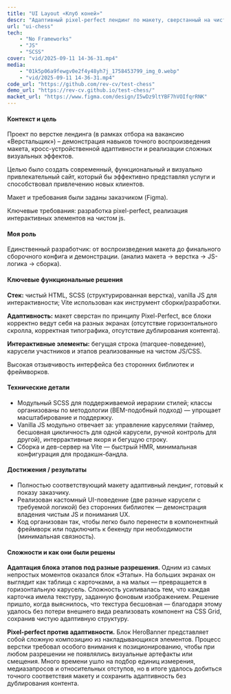 ```yaml
---
title: "UI Layout «Клуб коней»"
descr: "Адаптивный pixel-perfect лендинг по макету, сверстанный на чистом HTML/CSS/vanilla JS с кастомными каруселями, бегущей строкой и анимациями."
url: "ui-chess"
tech:
    - "No Frameworks"
    - "JS"
    - "SCSS"
cover: "vid/2025-09-11 14-36-31.mp4"
media:
    - "01k5p06a9fewgv0e2f4y48yh7j_1758453799_img_0.webp"
    - "vid/2025-09-11 14-36-31.mp4"
code_url: "https://github.com/rev-cv/test-chess"
demo_url: "https://rev-cv.github.io/test-chess/"
macket_url: "https://www.figma.com/design/I5wDz9ltYBF7hVOIfqrRNK"
---
```


#### Контекст и цель

Проект по верстке лендинга (в рамках отбора на вакансию «Верстальщик») – демонстрация навыков точного воспроизведения макета, кросс-устройственной адаптивности и реализации сложных визуальных эффектов.

Целью было создать современный, функциональный и визуально привлекательный сайт, который бы эффективно представлял услуги и способствовал привлечению новых клиентов.

Макет и требования были заданы заказчиком (Figma).

Ключевые требования: разработка pixel-perfect, реализация интерактивных элементов на чистом js.

#### Моя роль

Единственный разработчик: от воспроизведения макета до финального сборочного конфига и демонстрации. (анализ макета → верстка → JS-логика → сборка).

#### Ключевые функциональные решения

**Стек:** чистый HTML, SCSS (структурированная верстка), vanilla JS для интерактивности; Vite использован как инструмент сборки/разработки.

**Адаптивность:** макет сверстан по принципу Pixel-Perfect, все блоки корректно ведут себя на разных экранах (отсутствие горизонтального скролла, корректная типографика, отсутствие дублирования контента).

**Интерактивные элементы:** бегущая строка (marquee-поведение), карусели участников и этапов реализованные на чистом JS/CSS.

Высокая отзывчивость интерфейса без сторонних библиотек и фреймворков.

#### Технические детали

- Модульный SCSS для поддерживаемой иерархии стилей; классы организованы по методологии (BEM-подобный подход) — упрощает масштабирование и поддержку.
- Vanilla JS модульно отвечает за: управление каруселями (таймер, бесшовная цикличность для одной карусели, ручной контроль для другой), интеррактивные якоря и бегущую строку.
- Сборка и дев-сервер на Vite — быстрый HMR, минимальная конфигурация для продакшн-бандла.

#### Достижения / результаты

- Полностью соответствующий макету адаптивный лендинг, готовый к показу заказчику.
- Реализован кастомный UI-поведение (две разные карусели с требуемой логикой) без сторонних библиотек — демонстрация владения чистым JS и понимания UX.
- Код организован так, чтобы легко было перенести в компонентный фреймворк или подключить к бекенду при необходимости (минимальная связность).

#### Сложности и как они были решены

**Адаптация блока этапов под разные разрешения.** Одним из самых непростых моментов оказался блок «Этапы». На больших экранах он выглядит как таблица с карточками, а на малых — превращается в горизонтальную карусель. Сложность усиливалась тем, что каждая карточка имела текстуру, заданную фоновым изображением. Решение пришло, когда выяснилось, что текстура бесшовная — благодаря этому удалось без потери внешнего вида реализовать компонент на CSS Grid, сохранив чистую адаптивную структуру.

**Pixel-perfect против адаптивности.** Блок HeroBanner представляет собой сложную композицию из накладывающихся элементов. Процесс верстки требовал особого внимания к позиционированию, чтобы при любом разрешении не появлялись визуальные артефакты или смещения. Много времени ушло на подбор единиц измерения, медиазапросов и относительных отступов, но в итоге удалось добиться точного соответствия макету и сохранить адаптивность без дублирования контента.
